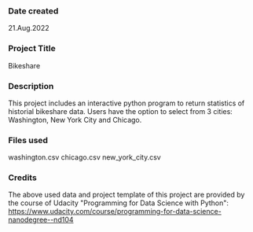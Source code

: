 
### Date created
21.Aug.2022

### Project Title
Bikeshare

### Description
This project includes an interactive python program to return statistics of historial bikeshare data.
Users have the option to select from 3 cities: Washington, New York City and Chicago.

### Files used
washington.csv
chicago.csv
new_york_city.csv

### Credits
The above used data and project template of this project are provided by the course of Udacity "Programming for Data Science with Python":
https://www.udacity.com/course/programming-for-data-science-nanodegree--nd104

